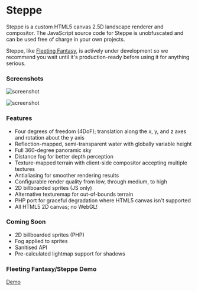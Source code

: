 Steppe
======

Steppe is a custom HTML5 canvas 2.5D landscape renderer and compositor. The
JavaScript source code for Steppe is unobfuscated and can be used free of
charge in your own projects.

Steppe, like [Fleeting Fantasy](http://fleetingfantasy.com/), is actively under
development so we recommend you wait until it's production-ready before using
it for anything serious.

### Screenshots ###

![screenshot](http://fleetingfantasy.com/images/screenshots/007.jpg)

![screenshot](http://fleetingfantasy.com/images/screenshots/001.jpg)

### Features ###

* Four degrees of freedom (4DoF); translation along the x, y, and z axes and rotation about the y axis
* Reflection-mapped, semi-transparent water with globally variable height
* Full 360-degree panoramic sky
* Distance fog for better depth perception
* Texture-mapped terrain with client-side compositor accepting multiple textures
* Antialiasing for smoother rendering results
* Configurable render quality from low, through medium, to high
* 2D billboarded sprites (JS only)
* Alternative texturemap for out-of-bounds terrain
* PHP port for graceful degradation where HTML5 canvas isn't supported
* All HTML5 2D canvas; no WebGL!

### Coming Soon ###

* 2D billboarded sprites (PHP)
* Fog applied to sprites
* Sanitised API
* Pre-calculated lightmap support for shadows

### Fleeting Fantasy/Steppe Demo ###

[Demo](http://fleetingfantasy.com/demo)
